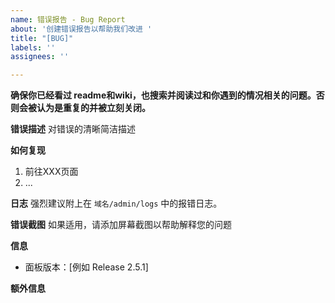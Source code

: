 ```yaml
---
name: 错误报告 - Bug Report
about: '创建错误报告以帮助我们改进 '
title: "[BUG]"
labels: ''
assignees: ''

---
```


**确保你已经看过 readme和wiki，也搜索并阅读过和你遇到的情况相关的问题。否则会被认为是重复的并被立刻关闭。**

**错误描述**
对错误的清晰简洁描述

**如何复现**
1. 前往XXX页面
2. ...

**日志**
强烈建议附上在 `域名/admin/logs` 中的报错日志。

**错误截图**
如果适用，请添加屏幕截图以帮助解释您的问题

**信息**
- 面板版本：[例如 Release 2.5.1]

**额外信息**
